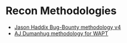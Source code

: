 # Recon Methodologies

- [Jason Haddix Bug-Bounty methodology v4](jhaddix-methodology-v4.md)
- [AJ Dumanhug methodology for WAPT](aj-dumanhug.md)
